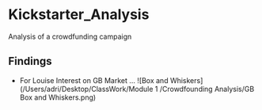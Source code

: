 # Kickstarter_Analysis
Analysis of a crowdfunding campaign
## Findings


* For Louise Interest on GB Market ...
![Box and Whiskers](/Users/adri/Desktop/ClassWork/Module 1 /Crowdfounding Analysis/GB Box and Whiskers.png)
